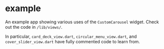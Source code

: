 # example

An example app showing various uses of the `CustomCarousel` widget. Check out
the code in `/lib/views/`.

In particular, `card_deck_view.dart`, `circular_menu_view.dart`, and
`cover_slider_view.dart` have fully commented code to learn from.
